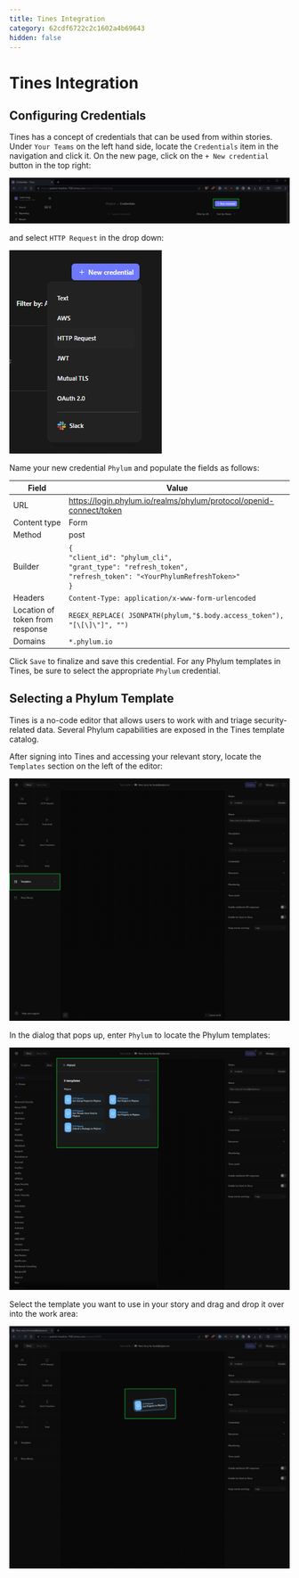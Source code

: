 ```yaml
---
title: Tines Integration
category: 62cdf6722c2c1602a4b69643
hidden: false
---
```

# Tines Integration

## Configuring Credentials

Tines has a concept of credentials that can be used from within stories. Under `Your Teams` on the left hand side, locate the `Credentials` item in the navigation and click it. On the new page, click on the `+ New credential` button in the top right:

![Tines new credential button](https://raw.githubusercontent.com/phylum-dev/documentation/main/assets/tines_new_cred.png)

and select `HTTP Request` in the drop down:

![Tines new credential dropdown menu](https://raw.githubusercontent.com/phylum-dev/documentation/main/assets/tines_new_cred_dropdown.png)

Name your new credential `Phylum` and populate the fields as follows:

| Field | Value |
| ----- | ----- |
| URL | <https://login.phylum.io/realms/phylum/protocol/openid-connect/token> |
| Content type | Form |
| Method | post |
| Builder | `{` <br />`"client_id": "phylum_cli",` <br />`"grant_type": "refresh_token",` <br />`"refresh_token": "<YourPhylumRefreshToken>"` <br />`}` |
| Headers | `Content-Type: application/x-www-form-urlencoded`  |
| Location of token from response | `REGEX_REPLACE( JSONPATH(phylum,"$.body.access_token"), "[\[\]\"]", "")` |
| Domains | `*.phylum.io` |

Click `Save` to finalize and save this credential. For any Phylum templates in Tines, be sure to select the appropriate `Phylum` credential.

## Selecting a Phylum Template

Tines is a no-code editor that allows users to work with and triage security-related data. Several Phylum capabilities are exposed in the Tines template catalog.

After signing into Tines and accessing your relevant story, locate the `Templates` section on the left of the editor:

![Tines templates section location](https://raw.githubusercontent.com/phylum-dev/documentation/main/assets/tines_templates_location.png)

In the dialog that pops up, enter `Phylum` to locate the Phylum templates:

![Tines templates for Phylum](https://raw.githubusercontent.com/phylum-dev/documentation/main/assets/tines_phylum_templates.png)

Select the template you want to use in your story and drag and drop it over into the work area:

![Add the Phylum template](https://raw.githubusercontent.com/phylum-dev/documentation/main/assets/tines_add_phylum_template.png)
